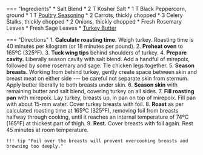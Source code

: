 === "Ingredients"
    * Salt Blend
        * 2 T Kosher Salt
        * 1 T Black Peppercorn, ground
        * 1 T [Poultry Seasoning](../seasonings/spice-blends/poultry-seasoning.md)
    * 2 Carrots, thickly chopped
    * 3 Celery Stalks, thickly chopped
    * 2 Onions, thickly chopped
    * Fresh Rosemary Leaves
    * Fresh Sage Leaves
    * [Turkey Butter](../seasonings/compound-butters/turkey-butter.md)

=== "Directions"
    1. **Calculate roasting time.** Weigh turkey. Roasting time is 40 minutes per kilogram (or 18 minutes per pound).
    2. **Preheat oven** to 165ºC (325ºF).
    3. **Tuck wing tips** behind shoulders of turkey.
    4. **Prepare cavity.** Liberally season cavity with salt blend. Add a handful of mirepoix, followed by some rosemary and sage. Tie chicken legs together.
    5. **Season breasts.** Working from behind turkey, gently create space between skin and breast meat on either side --- be careful not separate skin from sternum. Apply butter liberally to both breasts under skin.
    6. **Season skin** with remaining butter and salt blend, covering turkey on all sides.
    7. **Fill roasting pan** with mirepoix. Lay turkey, breasts up, in pan on top of mirepoix. Fill pan with about 15-mm water. Cover turkey breasts with foil.
    8. **Roast** as per calculated roasting time at 165ºC (325ºF), removing foil from breasts halfway through cooking, until it reaches an internal temperature of 74ºC (165ºF) at thickest part of thigh.
    9. **Rest.** Cover breasts with foil again. Rest 45 minutes at room temperature.

    !!! tip "Foil over the breasts will prevent overcooking breasts and browning too deeply."

[^foodwishes]:
    Mitzewich, John. ["How to Cook a Turkey: Part 1 - A No-Fail Method for People that Would Rather Watch Football than Wash Dishes."](https://foodwishes.blogspot.com/2008/11/how-to-cook-turkey-part-1-no-fail.html) _Food Wishes._ 7 November 2008.
